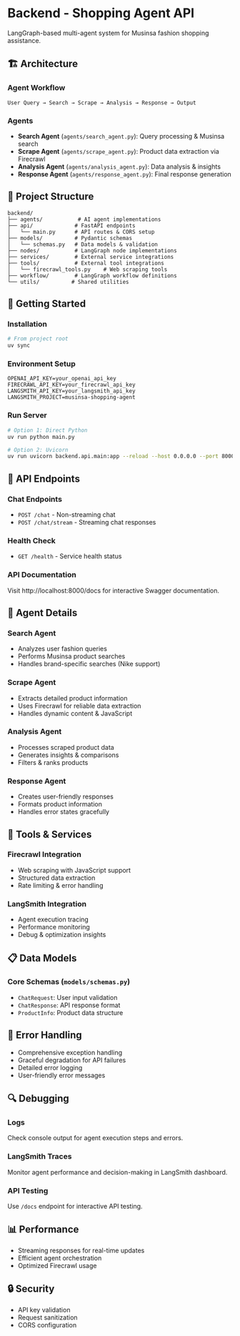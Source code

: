 # Backend - Shopping Agent API

LangGraph-based multi-agent system for Musinsa fashion shopping assistance.

## 🏗️ Architecture

### Agent Workflow
```
User Query → Search → Scrape → Analysis → Response → Output
```

### Agents
- **Search Agent** (`agents/search_agent.py`): Query processing & Musinsa search
- **Scrape Agent** (`agents/scrape_agent.py`): Product data extraction via Firecrawl
- **Analysis Agent** (`agents/analysis_agent.py`): Data analysis & insights
- **Response Agent** (`agents/response_agent.py`): Final response generation

## 📂 Project Structure

```
backend/
├── agents/           # AI agent implementations
├── api/             # FastAPI endpoints
│   └── main.py      # API routes & CORS setup
├── models/          # Pydantic schemas
│   └── schemas.py   # Data models & validation
├── nodes/           # LangGraph node implementations
├── services/        # External service integrations
├── tools/           # External tool integrations
│   └── firecrawl_tools.py    # Web scraping tools
├── workflow/        # LangGraph workflow definitions
└── utils/          # Shared utilities
```

## 🚀 Getting Started

### Installation
```bash
# From project root
uv sync
```

### Environment Setup
```env
OPENAI_API_KEY=your_openai_api_key
FIRECRAWL_API_KEY=your_firecrawl_api_key
LANGSMITH_API_KEY=your_langsmith_api_key
LANGSMITH_PROJECT=musinsa-shopping-agent
```

### Run Server
```bash
# Option 1: Direct Python
uv run python main.py

# Option 2: Uvicorn
uv run uvicorn backend.api.main:app --reload --host 0.0.0.0 --port 8000
```

## 🔌 API Endpoints

### Chat Endpoints
- `POST /chat` - Non-streaming chat
- `POST /chat/stream` - Streaming chat responses

### Health Check
- `GET /health` - Service health status

### API Documentation
Visit http://localhost:8000/docs for interactive Swagger documentation.

## 🧠 Agent Details

### Search Agent
- Analyzes user fashion queries
- Performs Musinsa product searches
- Handles brand-specific searches (Nike support)

### Scrape Agent
- Extracts detailed product information
- Uses Firecrawl for reliable data extraction
- Handles dynamic content & JavaScript

### Analysis Agent
- Processes scraped product data
- Generates insights & comparisons
- Filters & ranks products

### Response Agent
- Creates user-friendly responses
- Formats product information
- Handles error states gracefully

## 🔧 Tools & Services

### Firecrawl Integration
- Web scraping with JavaScript support
- Structured data extraction
- Rate limiting & error handling

### LangSmith Integration
- Agent execution tracing
- Performance monitoring
- Debug & optimization insights

## 📋 Data Models

### Core Schemas (`models/schemas.py`)
- `ChatRequest`: User input validation
- `ChatResponse`: API response format
- `ProductInfo`: Product data structure

## 🚦 Error Handling

- Comprehensive exception handling
- Graceful degradation for API failures
- Detailed error logging
- User-friendly error messages

## 🔍 Debugging

### Logs
Check console output for agent execution steps and errors.

### LangSmith Traces
Monitor agent performance and decision-making in LangSmith dashboard.

### API Testing
Use `/docs` endpoint for interactive API testing.

## 📊 Performance

- Streaming responses for real-time updates
- Efficient agent orchestration
- Optimized Firecrawl usage

## 🔒 Security

- API key validation
- Request sanitization
- CORS configuration